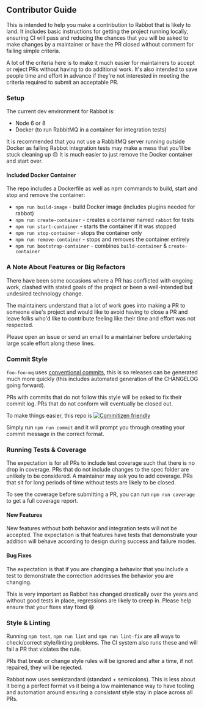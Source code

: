## Contributor Guide

This is intended to help you make a contribution to Rabbot that is likely to land. It includes basic instructions for getting the project running locally, ensuring CI will pass and reducing the chances that you will be asked to make changes by a maintainer or have the PR closed without comment for failing simple criteria.

A lot of the criteria here is to make it much easier for maintainers to accept or reject PRs without having to do additional work. It's also intended to save people time and effort in advance if they're not interested in meeting the criteria required to submit an acceptable PR.

### Setup

The current dev environment for Rabbot is:

 * Node 6 or 8
 * Docker (to run RabbitMQ in a container for integration tests)

It is recommended that you not use a RabbitMQ server running outside Docker as failing Rabbot integration tests may make a mess that you'll be stuck cleaning up :cry: It is much easier to just remove the Docker container and start over.

#### Included Docker Container

The repo includes a Dockerfile as well as npm commands to build, start and stop and remove the container:

 * `npm run build-image` - build Docker image (includes plugins needed for rabbot)
 * `npm run create-container` - creates a container named `rabbot` for tests
 * `npm run start-container` - starts the container if it was stopped
 * `npm run stop-container` - stops the container only
 * `npm run remove-container` - stops and removes the container entirely
 * `npm run bootstrap-container` - combines `build-container` & `create-container`

### A Note About Features or Big Refactors

There have been some occasions where a PR has conflicted with ongoing work, clashed with stated goals of the project or been a well-intended but undesired technology change.

The maintainers understand that a lot of work goes into making a PR to someone else's project and would like to avoid having to close a PR and leave folks who'd like to contribute feeling like their time and effort was not respected.

Please open an issue or send an email to a maintainer before undertaking large scale effort along these lines.

### Commit Style

`foo-foo-mq` uses [conventional commits](https://conventionalcommits.org/), this is so releases can be generated much more quickly (this includes automated generation of the CHANGELOG going forward).

PRs with commits that do not follow this style will be asked to fix their commit log. PRs that do not conform will eventually be closed out.

To make things easier, this repo is  [![Commitizen friendly](https://img.shields.io/badge/commitizen-friendly-brightgreen.svg)](http://commitizen.github.io/cz-cli/)
 
 Simply run `npm run commit` and it will prompt you through creating your commit message in the correct format.

### Running Tests & Coverage

The expectation is for all PRs to include test coverage such that there is no drop in coverage. PRs that do not include changes to the spec folder are unlikely to be considered. A maintainer may ask you to add coverage. PRs that sit for long periods of time without tests are likely to be closed.

To see the coverage before submitting a PR, you can run `npm run coverage` to get a full coverage report.

#### New Features

New features without both behavior and integration tests will not be accepted. The expectation is that features have tests that demonstrate your addition will behave according to design during success and failure modes.

#### Bug Fixes

The expectation is that if you are changing a behavior that you include a test to demonstrate the correction addresses the behavior you are changing.

This is very important as Rabbot has changed drastically over the years and without good tests in place, regressions are likely to creep in. Please help ensure that your fixes stay fixed :smile:

### Style & Linting

Running `npm test`, `npm run lint` and `npm run lint-fix` are all ways to check/correct style/linting problems. The CI system also runs these and will fail a PR that violates the rule.

PRs that break or change style rules will be ignored and after a time, if not repaired, they will be rejected.

Rabbot now uses semistandard (standard + semicolons). This is less about it being a perfect format vs it being a low maintenance way to have tooling and automation around ensuring a *consistent* style stay in place across all PRs.

